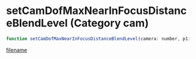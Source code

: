 # setCamDofMaxNearInFocusDistanceBlendLevel (Category cam)

```js
function setCamDofMaxNearInFocusDistanceBlendLevel(camera: number, p1: number): void
```

[filename](setCamDofMaxNearInFocusDistanceBlendLevel_m.md ':include')